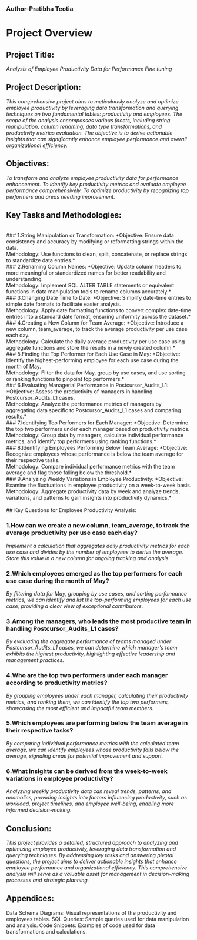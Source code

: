 ### Author-Pratibha Teotia



# Project Overview

## Project Title: 
*Analysis of Employee Productivity Data for Performance Fine tuning*

## Project Description:
*This comprehensive project aims to meticulously analyze and optimize employee productivity by leveraging data transformation and querying techniques on two fundamental tables: productivity and employees. The scope of the analysis encompasses various facets, including string manipulation, column renaming, data type transformations, and productivity metrics evaluation. The objective is to derive actionable insights that can significantly enhance employee performance and overall organizational efficiency.*

## Objectives:
*To transform and analyze employee productivity data for performance enhancement.
To identify key productivity metrics and evaluate employee performance comprehensively.
To optimize productivity by recognizing top performers and areas needing improvement.*

## Key Tasks and Methodologies:
<br>
### 1.String Manipulation or Transformation:
*Objective: Ensure data consistency and accuracy by modifying or reformatting strings within the data.
<br>Methodology: Use functions to clean, split, concatenate, or replace strings to standardize data entries.*
<br>
### 2.Renaming Column Names:
*Objective: Update column headers to more meaningful or standardized names for better readability and understanding.
<br>Methodology: Implement SQL ALTER TABLE statements or equivalent functions in data manipulation tools to rename columns accurately.*
<br>
### 3.Changing Date Time to Date:
*Objective: Simplify date-time entries to simple date formats to facilitate easier analysis.
<br>Methodology: Apply date formatting functions to convert complex date-time entries into a standard date format, ensuring uniformity across the dataset.*
<br>
### 4.Creating a New Column for Team Average:
*Objective: Introduce a new column, team_average, to track the average productivity per use case each day.
<br>Methodology: Calculate the daily average productivity per use case using aggregate functions and store the results in a newly created column.*
<br>
### 5.Finding the Top Performer for Each Use Case in May:
*Objective: Identify the highest-performing employee for each use case during the month of May.
<br>Methodology: Filter the data for May, group by use cases, and use sorting or ranking functions to pinpoint top performers.*
<br>
### 6.Evaluating Managerial Performance in Postcursor_Audits_L1:
*Objective: Assess the productivity of managers in handling Postcursor_Audits_L1 cases.
<br>Methodology: Analyze the performance metrics of managers by aggregating data specific to Postcursor_Audits_L1 cases and comparing results.*
<br>
### 7.Identifying Top Performers for Each Manager:
*Objective: Determine the top two performers under each manager based on productivity metrics.
<br>Methodology: Group data by managers, calculate individual performance metrics, and identify top performers using ranking functions.*
<br>
### 8.Identifying Employees Performing Below Team Average:
*Objective: Recognize employees whose performance is below the team average for their respective tasks.
<br>Methodology: Compare individual performance metrics with the team average and flag those falling below the threshold.*
<br>
### 9.Analyzing Weekly Variations in Employee Productivity:
*Objective: Examine the fluctuations in employee productivity on a week-to-week basis.
<br>Methodology: Aggregate productivity data by week and analyze trends, variations, and patterns to gain insights into productivity dynamics.*





<br>
<br>
## Key Questions for Employee Productivity Analysis:

### 1.How can we create a new column, team_average, to track the average productivity per use case each day?
*Implement a calculation that aggregates daily productivity metrics for each use case and divides by the number of employees to derive the average. Store this value in a new column for ongoing tracking and analysis.*

### 2.Which employees emerged as the top performers for each use case during the month of May?
*By filtering data for May, grouping by use cases, and sorting performance metrics, we can identify and list the top-performing employees for each use case, providing a clear view of exceptional contributors.*

### 3.Among the managers, who leads the most productive team in handling Postcursor_Audits_L1 cases?
*By evaluating the aggregate performance of teams managed under Postcursor_Audits_L1 cases, we can determine which manager's team exhibits the highest productivity, highlighting effective leadership and management practices.*

### 4.Who are the top two performers under each manager according to productivity metrics?
*By grouping employees under each manager, calculating their productivity metrics, and ranking them, we can identify the top two performers, showcasing the most efficient and impactful team members.*

### 5.Which employees are performing below the team average in their respective tasks?
*By comparing individual performance metrics with the calculated team average, we can identify employees whose productivity falls below the average, signaling areas for potential improvement and support.*

### 6.What insights can be derived from the week-to-week variations in employee productivity?
*Analyzing weekly productivity data can reveal trends, patterns, and anomalies, providing insights into factors influencing productivity, such as workload, project timelines, and employee well-being, enabling more informed decision-making.*

## Conclusion:
*This project provides a detailed, structured approach to analyzing and optimizing employee productivity, leveraging data transformation and querying techniques. By addressing key tasks and answering pivotal questions, the project aims to deliver actionable insights that enhance employee performance and organizational efficiency. This comprehensive analysis will serve as a valuable asset for management in decision-making processes and strategic planning.*

## Appendices:
Data Schema Diagrams: Visual representations of the productivity and employees tables.
SQL Queries: Sample queries used for data manipulation and analysis.
Code Snippets: Examples of code used for data transformations and calculations.
